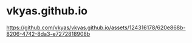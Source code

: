 # vkyas.github.io

https://github.com/vkyas/vkyas.github.io/assets/124316178/620e868b-8206-4742-8da3-e7272818908b
